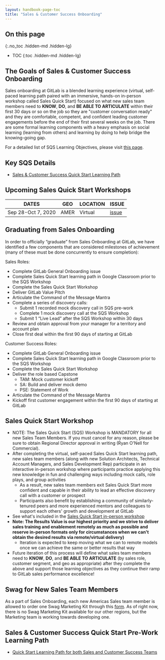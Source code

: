 ```yaml
---
layout: handbook-page-toc
title: "Sales & Customer Success Onboarding"
---
```


## On this page
{:.no_toc .hidden-md .hidden-lg}

- TOC
{:toc .hidden-md .hidden-lg}

## The Goals of Sales & Customer Success Onboarding
Sales onboarding at GitLab is a blended learning experience (virtual, self-paced learning path paired with an immersive, hands-on in-person workshop called Sales Quick Start) focused on what new sales team members need to **KNOW**, **DO**, and **BE ABLE TO ARTICULATE** within their first 30 days or so on the job so they are "customer conversation ready" and they are comfortable, competent, and confident leading customer engagements before the end of their first several weeks on the job. There are some formal learning components with a heavy emphasis on social learning (learning from others) and learning by doing to help bridge the knowing-going gap. 

For a detailed list of SQS Learning Objectives, please visit [this page](https://about.gitlab.com/handbook/sales/onboarding/sqs-learning-objectives/).

## Key SQS Details

*  [Sales & Customer Success Quick Start Learning Path](https://about.gitlab.com/handbook/sales/onboarding/sales-learning-path/)

## Upcoming Sales Quick Start Workshops

| DATES | GEO | LOCATION | ISSUE |
| ------ | ------ | ------ | ------ |
| Sep 28-Oct 7, 2020 | AMER | Virtual | [issue](https://gitlab.com/gitlab-com/sales-team/field-operations/enablement/-/issues/471) | 

## Graduating from Sales Onboarding
In order to officially “graduate” from Sales Onboarding at GitLab, we have identified a few components that are considered milestones of achievement (many of these must be done concurrently to ensure completion):

Sales Roles:
*  Complete GitLab General Onboarding issue
*  Complete Sales Quick Start learning path in Google Classroom prior to the SQS Workshop
*  Complete the Sales Quick Start Workshop
*  Deliver GitLab Value Pitch
*  Articulate the Command of the Message Mantra
*  Complete a series of discovery calls:
   - Submit 1 recorded mock discovery call in SQS pre-work
   - Complete 1 mock discovery call at the SQS Workshop
   - Submit 1 “Live Lead” after the SQS Workshop within 30 days
*  Review and obtain approval from your manager for a territory and account plan
*  Close first deal within the first 90 days of starting at GitLab

Customer Success Roles: 
*  Complete GitLab General Onboarding issue
*  Complete Sales Quick Start learning path in Google Classroom prior to the SQS Workshop
*  Complete the Sales Quick Start Workshop
*  Deliver the role based Capstone 
   * TAM: Mock customer kickoff
   * SA: Build and deliver mock demo
   * PSE: Statement of Work
*  Articulate the Command of the Message Mantra
*  Kickoff first customer engagement within the first 90 days of starting at GitLab


## Sales Quick Start Workshop
*  NOTE: The Sales Quick Start (SQS) Workshop is MANDATORY for all new Sales Team Members. If you must cancel for any reason, please be sure to obtain Regional Director approval in writing (Ryan O'Nell for Commercial).
*  After completing the virtual, self-paced Sales Quick Start learning path, new sales team members (along with new Solution Architects, Technical Account Managers, and Sales Development Rep) participate in an interactive in-person workshop where participants practice applying this new knowledge in fun and challenging ways including mock calls, role plays, and group activities
   - As a result, new sales team members exit Sales Quick Start more confident and capable in their ability to lead an effective discovery call with a customer or prospect
   - Participants also benefit by establishing a community of similarly-tenured peers and more experienced mentors and colleagues to support each others' growth and development at GitLab
*  See what's included in the [Sales Quick Start in-person workshop](/handbook/sales/onboarding/#sales-quick-start-in-person-workshop-agenda)
*  **Note: The Results Value is our highest priority and we strive to deliver sales training and enablement remotely as much as possible and reserve in-person formats only for circumstances when we can't obtain the desired results via remote/virtual delivery)**
   - Iteration is expected to keep moving what we can to remote models once we can achieve the same or better results that way
*  Future iteration of this process will define what sales team members need to **KNOW**, **DO**, and **BE ABLE TO ARTICULATE** (by sales role, customer segment, and geo as appropriate) after they complete the above and support those learning objectives as they continue their ramp to GitLab sales performance excellence!

## Swag for New Sales Team Members

As a part of Sales Onboarding, each new Americas Sales team member is allowed to order one Swag Marketing Kit through this [form](https://docs.google.com/forms/d/e/1FAIpQLSflKtSu5xyYERATBHGswwMjn4NsUc8DMTxfKQXDAZ0FqdEYCg/viewform). As of right now, there is no Swag Marketing Kit available for our other regions, but the Marketing team is working towards developing one. 

## Sales & Customer Success Quick Start Pre-Work Learning Path 

* [Quick Start Learning Path for both Sales and Customer Success Teams](/handbook/sales/onboarding/sales-learning-path/)
